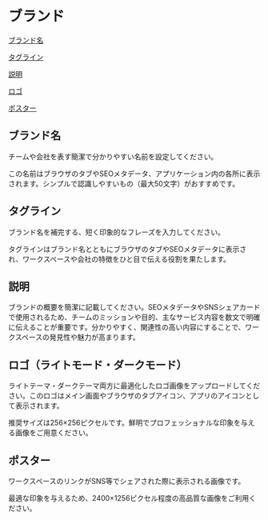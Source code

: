 # ブランド

[ブランド名](branding.md#brand-name)

[タグライン](branding.md#tagline)

[説明](branding.md#description)

[ロゴ](branding.md#logo-light-mode-and-dark-mode)

[ポスター](branding.md#poster)

## ブランド名

チームや会社を表す簡潔で分かりやすい名前を設定してください。

この名前はブラウザのタブやSEOメタデータ、アプリケーション内の各所に表示されます。シンプルで認識しやすいもの（最大50文字）がおすすめです。

## タグライン

ブランド名を補完する、短く印象的なフレーズを入力してください。

タグラインはブランド名とともにブラウザのタブやSEOメタデータに表示され、ワークスペースや会社の特徴をひと目で伝える役割を果たします。

## 説明

ブランドの概要を簡潔に記載してください。SEOメタデータやSNSシェアカードで使用されるため、チームのミッションや目的、主なサービス内容を数文で明確に伝えることが重要です。分かりやすく、関連性の高い内容にすることで、ワークスペースの発見性や魅力が高まります。

## ロゴ（ライトモード・ダークモード）

ライトテーマ・ダークテーマ両方に最適化したロゴ画像をアップロードしてください。このロゴはメイン画面やブラウザのタブアイコン、アプリのアイコンとして表示されます。

推奨サイズは256×256ピクセルです。鮮明でプロフェッショナルな印象を与える画像をご用意ください。

## ポスター&#x20;

ワークスペースのリンクがSNS等でシェアされた際に表示される画像です。

最適な印象を与えるため、2400×1256ピクセル程度の高品質な画像をご利用ください。
